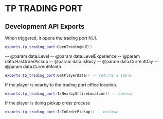 # TP TRADING PORT

## Development API Exports

When triggered, it opens the trading port NUI.

```lua
exports.tp_trading_port:OpenTradingNUI() 
```

-- @param data.Level
-- @param data.LevelExperience
-- @param data.HasOrderPickup
-- @param data.IsBusy
-- @param data.CurrentDay
-- @param data.CurrentMonth

```lua
exports.tp_trading_port:GetPlayerData() -- returns a table.
```

If the player is nearby to the trading port office location.

```lua
exports.tp_trading_port:IsNearbyOfficeLocation() -- boolean
```

If the player is doing pickup order process

```lua
exports.tp_trading_port:IsInOrderPickup() -- boolean
```
